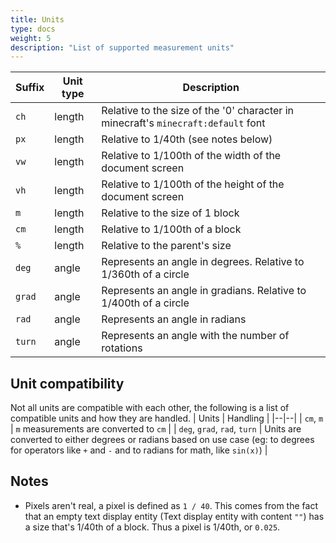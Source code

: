 ```yaml
---
title: Units
type: docs
weight: 5
description: "List of supported measurement units"
---
```


| Suffix | Unit type | Description |
|--|--|--|
| `ch` | length | Relative to the size of the '0' character in minecraft's `minecraft:default` font |
| `px` | length | Relative to 1/40th (see notes below) |
| `vw` | length | Relative to 1/100th of the width of the document screen |
| `vh` | length | Relative to 1/100th of the height of the document screen |
| `m` | length | Relative to the size of 1 block |
| `cm` | length | Relative to 1/100th of a block |
| `%` | length | Relative to the parent's size |
| `deg` | angle | Represents an angle in degrees. Relative to 1/360th of a circle |
| `grad` | angle | Represents an angle in gradians. Relative to 1/400th of a circle |
| `rad` | angle | Represents an angle in radians |
| `turn` | angle | Represents an angle with the number of rotations |

## Unit compatibility
Not all units are compatible with each other, the following is a list of 
compatible units and how they are handled.
| Units | Handling |
|--|--|
| `cm`, `m` | `m` measurements are converted to `cm` |
| `deg`, `grad`, `rad`, `turn` | Units are converted to either degrees or radians based on use case (eg: to degrees for operators like `+` and `-` and to radians for math, like `sin(x)`) |

## Notes
- Pixels aren't real, a pixel is defined as `1 / 40`. This comes from the fact 
  that an empty text display entity (Text display entity with content `""`) has
  a size that's 1/40th of a block. Thus a pixel is 1/40th, or `0.025`.